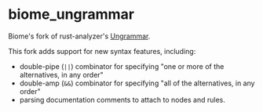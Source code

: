 # biome_ungrammar

Biome's fork of rust-analyzer's [Ungrammar](https://github.com/rust-analyzer/ungrammar).

This fork adds support for new syntax features, including:

- double-pipe (`||`) combinator for specifying "one or more of the alternatives, in any order"
- double-amp (`&&`) combinator for specifying "all of the alternatives, in any order"
- parsing documentation comments to attach to nodes and rules.